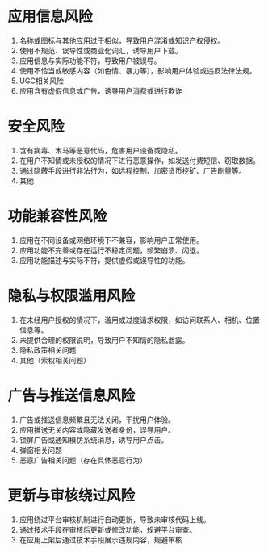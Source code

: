 # 应用信息风险
1. 名称或图标与其他应用过于相似，导致用户混淆或知识产权侵权。
2. 使用不规范、误导性或商业化词汇，诱导用户下载。
3. 应用信息与实际功能不符，导致用户被误导。
4. 使用不恰当或敏感内容（如色情、暴力等），影响用户体验或违反法律法规。
5. UGC相关风险
6. 应用含有虚假信息或广告，诱导用户消费或进行欺诈

# 安全风险
1. 含有病毒、木马等恶意代码，危害用户设备或隐私。
2. 在用户不知情或未授权的情况下进行恶意操作，如发送付费短信、窃取数据。
3. 通过隐蔽手段进行非法行为，如远程控制、加密货币挖矿、广告刷量等。
4. 其他

# 功能兼容性风险
1. 应用在不同设备或网络环境下不兼容，影响用户正常使用。
2. 应用功能不完善或存在运行不稳定问题，频繁崩溃、闪退。
3. 应用功能描述与实际不符，提供虚假或误导性的功能。

# 隐私与权限滥用风险
1. 在未经用户授权的情况下，滥用或过度请求权限，如访问联系人、相机、位置信息等。
2. 未提供合理的权限说明，导致用户不知情的隐私泄露。
3. 隐私政策相关问题
4. 其他（索权相关问题）

# 广告与推送信息风险
1. 广告或推送信息频繁且无法关闭，干扰用户体验。
2. 应用推送无关内容或隐藏发送者身份，误导用户。
3. 锁屏广告或通知模仿系统消息，诱导用户点击。
4. 弹窗相关问题
5. 恶意广告相关问题（存在具体恶意行为）

# 更新与审核绕过风险
1. 应用绕过平台审核机制进行自动更新，导致未审核代码上线。
2. 通过技术手段在审核后更新或修改功能，规避平台审查。
3. 在应用上架后通过技术手段展示违规内容，规避审核
